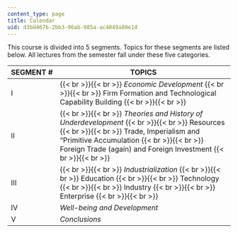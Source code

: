 ```yaml
---
content_type: page
title: Calendar
uid: d3bd467b-2bb3-96ab-985a-ac4049a80e1d
---
```


This course is divided into 5 segments. Topics for these segments are listed below. All lectures from the semester fall under these five categories.

| SEGMENT # | TOPICS |
| --- | --- |
| I |  {{< br >}}{{< br >}} _Economic Development_ {{< br >}}{{< br >}} Firm Formation and Technological Capability Building {{< br >}}{{< br >}}  |
| II |  {{< br >}}{{< br >}} _Theories and History of Underdevelopment_ {{< br >}}{{< br >}} Resources {{< br >}}{{< br >}} Trade, Imperialism and “Primitive Accumulation {{< br >}}{{< br >}} Foreign Trade (again) and Foreign Investment {{< br >}}{{< br >}}  |
| III |  {{< br >}}{{< br >}} _Industrialization_ {{< br >}}{{< br >}} Education {{< br >}}{{< br >}} Technology {{< br >}}{{< br >}} Industry {{< br >}}{{< br >}} Enterprise {{< br >}}{{< br >}}  |
| IV | _Well-being and Development_ |
| V | _Conclusions_